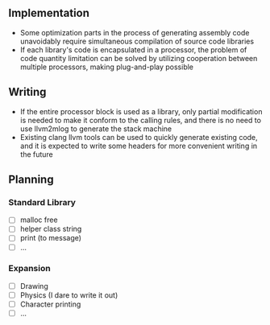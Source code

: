 ## Implementation

* Some optimization parts in the process of generating assembly code unavoidably require simultaneous compilation of source code libraries
* If each library's code is encapsulated in a processor, the problem of code quantity limitation can be solved by utilizing cooperation between multiple processors, making plug-and-play possible

## Writing
* If the entire processor block is used as a library, only partial modification is needed to make it conform to the
  calling rules, and there is no need to use llvm2mlog to generate the stack machine
* Existing clang llvm tools can be used to quickly generate existing code, and it is expected to write some headers for
  more convenient writing in the future

## Planning
### Standard Library
- [ ] malloc free
- [ ] helper class string
- [ ] print (to message)
- [ ] ...

### Expansion
- [ ] Drawing
- [ ] Physics (I dare to write it out)
- [ ] Character printing
- [ ] ...
